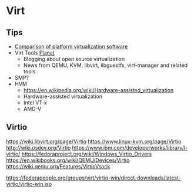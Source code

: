 # Virt

## Tips
* [Comparison of platform virtualization software](https://en.wikipedia.org/wiki/Comparison_of_platform_virtualization_software)
* Virt Tools [Planet](https://planet.virt-tools.org/)
  * Blogging about open source virtualization
  * News from QEMU, KVM, libvirt, libguestfs, virt-manager and related tools
* SMP?
* HVM
  * https://en.wikipedia.org/wiki/Hardware-assisted_virtualization
  * Hardware-assisted virtualization
  * Intel VT-x
  * AMD-V

## Virtio
https://wiki.libvirt.org/page/Virtio
https://www.linux-kvm.org/page/Virtio
http://wiki.osdev.org/Virtio
https://www.ibm.com/developerworks/library/l-virtio/
https://fedoraproject.org/wiki/Windows_Virtio_Drivers
https://en.wikibooks.org/wiki/QEMU/Devices/Virtio
https://wiki.qemu.org/Features/VirtioVsock

https://fedorapeople.org/groups/virt/virtio-win/direct-downloads/latest-virtio/virtio-win.iso
